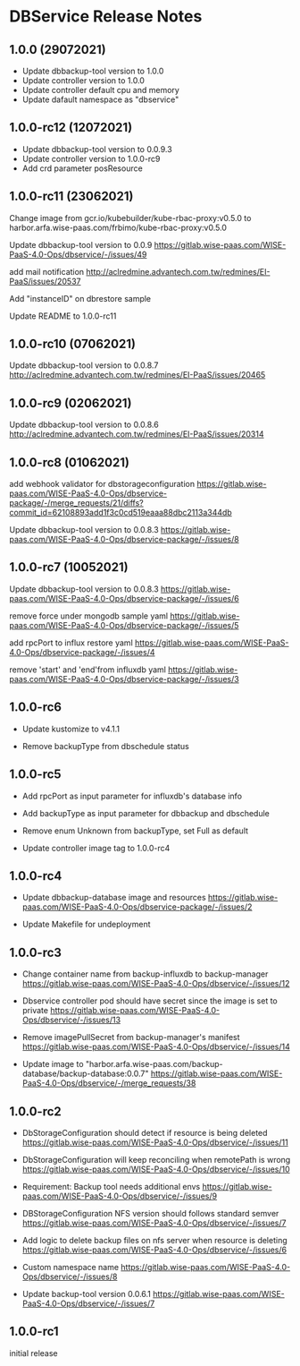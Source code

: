 # DBService Release Notes

## 1.0.0 (29072021)
- Update dbbackup-tool version to 1.0.0
- Update controller version to 1.0.0
- Update controller default cpu and memory
- Update dafault namespace as "dbservice"

## 1.0.0-rc12 (12072021)
- Update dbbackup-tool version to 0.0.9.3
- Update controller version to 1.0.0-rc9
- Add crd parameter posResource

## 1.0.0-rc11 (23062021)
Change image from gcr.io/kubebuilder/kube-rbac-proxy:v0.5.0 to harbor.arfa.wise-paas.com/frbimo/kube-rbac-proxy:v0.5.0

Update dbbackup-tool version to 0.0.9
https://gitlab.wise-paas.com/WISE-PaaS-4.0-Ops/dbservice/-/issues/49

add mail notification
http://aclredmine.advantech.com.tw/redmines/EI-PaaS/issues/20537

Add "instanceID" on dbrestore sample

Update README to 1.0.0-rc11

## 1.0.0-rc10 (07062021)
Update dbbackup-tool version to 0.0.8.7
http://aclredmine.advantech.com.tw/redmines/EI-PaaS/issues/20465

## 1.0.0-rc9 (02062021)
Update dbbackup-tool version to 0.0.8.6
http://aclredmine.advantech.com.tw/redmines/EI-PaaS/issues/20314

## 1.0.0-rc8 (01062021)
add webhook validator for dbstorageconfiguration
https://gitlab.wise-paas.com/WISE-PaaS-4.0-Ops/dbservice-package/-/merge_requests/21/diffs?commit_id=62108893add1f3c0cd519eaaa88dbc2113a344db

Update dbbackup-tool version to 0.0.8.3
https://gitlab.wise-paas.com/WISE-PaaS-4.0-Ops/dbservice-package/-/issues/8

## 1.0.0-rc7 (10052021)
Update dbbackup-tool version to 0.0.8.3
https://gitlab.wise-paas.com/WISE-PaaS-4.0-Ops/dbservice-package/-/issues/6

remove force under mongodb sample yaml
https://gitlab.wise-paas.com/WISE-PaaS-4.0-Ops/dbservice-package/-/issues/5

add rpcPort to influx restore yaml
https://gitlab.wise-paas.com/WISE-PaaS-4.0-Ops/dbservice-package/-/issues/4

remove 'start' and 'end'from influxdb yaml
https://gitlab.wise-paas.com/WISE-PaaS-4.0-Ops/dbservice-package/-/issues/3


## 1.0.0-rc6
-   Update kustomize to v4.1.1

-   Remove backupType from dbschedule status

## 1.0.0-rc5
-   Add rpcPort as input parameter for influxdb's database info 

-   Add backupType as input parameter for dbbackup and dbschedule

-   Remove enum Unknown from backupType, set Full as default

-   Update controller image tag to 1.0.0-rc4

## 1.0.0-rc4
-   Update dbbackup-database image and resources
    https://gitlab.wise-paas.com/WISE-PaaS-4.0-Ops/dbservice-package/-/issues/2

-   Update Makefile for undeployment


## 1.0.0-rc3

-   Change container name from backup-influxdb to backup-manager
    https://gitlab.wise-paas.com/WISE-PaaS-4.0-Ops/dbservice/-/issues/12

-   Dbservice controller pod should have secret since the image is set to private
    https://gitlab.wise-paas.com/WISE-PaaS-4.0-Ops/dbservice/-/issues/13

-   Remove imagePullSecret from backup-manager's manifest
    https://gitlab.wise-paas.com/WISE-PaaS-4.0-Ops/dbservice/-/issues/14

-   Update image to "harbor.arfa.wise-paas.com/backup-database/backup-database:0.0.7"
    https://gitlab.wise-paas.com/WISE-PaaS-4.0-Ops/dbservice/-/merge_requests/38
    

## 1.0.0-rc2

-   DbStorageConfiguration should detect if resource is being deleted
    https://gitlab.wise-paas.com/WISE-PaaS-4.0-Ops/dbservice/-/issues/11

-   DbStorageConfiguration will keep reconciling when remotePath is wrong
    https://gitlab.wise-paas.com/WISE-PaaS-4.0-Ops/dbservice/-/issues/10

-   Requirement: Backup tool needs additional envs
    https://gitlab.wise-paas.com/WISE-PaaS-4.0-Ops/dbservice/-/issues/9

-   DBStorageConfiguration NFS version should follows standard semver
    https://gitlab.wise-paas.com/WISE-PaaS-4.0-Ops/dbservice/-/issues/7

-   Add logic to delete backup files on nfs server when resource is deleting
    https://gitlab.wise-paas.com/WISE-PaaS-4.0-Ops/dbservice/-/issues/6

-   Custom namespace name
    https://gitlab.wise-paas.com/WISE-PaaS-4.0-Ops/dbservice/-/issues/8

-   Update backup-tool version 0.0.6.1
    https://gitlab.wise-paas.com/WISE-PaaS-4.0-Ops/dbservice/-/issues/7
    
## 1.0.0-rc1

initial release
